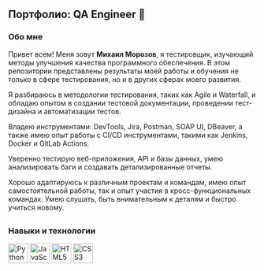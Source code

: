 ## Портфолио: QA Engineer 👋


### Обо мне
Привет всем! Меня зовут **Михаил Морозов**, я тестировщик, изучающий методы улучшения качества программного обеспечения. В этом репозитории представлены результаты моей работы и обучения не только в сфере тестирования, но и в других сферах моего развития.

Я разбираюсь в методологии тестирования, таких как Agile и Waterfall, и обладаю опытом в создании тестовой документации, проведении тест-дизайна и автоматизации тестов.

Владею инструментами: DevTools, Jira, Postman, SOAP UI, DBeaver, а также имею опыт работы с CI/CD инструментами, такими как Jenkins, Docker и GitLab Actions.

Уверенно тестирую веб-приложения, API и базы данных, умею анализировать баги и создавать детализированные отчеты.

Хорошо адаптируюсь к различным проектам и командам, имею опыт самостоятельной работы, так и опыт участия в кросс-функциональных командах. Умею слушать, быть внимательным к деталям и быстро учиться новому.

## 

### Навыки и технологии

<p align="left">
    <img src="https://cdn.jsdelivr.net/gh/devicons/devicon/icons/python/python-original.svg" alt="Python" width="40" height="40"/>
    <img src="https://cdn.jsdelivr.net/gh/devicons/devicon/icons/javascript/javascript-original.svg" alt="JavaScript" width="40" height="40"/>
    <img src="https://cdn.jsdelivr.net/gh/devicons/devicon/icons/html5/html5-original.svg" alt="HTML5" width="40" height="40"/>
    <img src="https://cdn.jsdelivr.net/gh/devicons/devicon/icons/css3/css3-original.svg" alt="CSS3" width="40" height="40"/>
</p>


<!--
**mihaSpb/mihaSpb** is a ✨ _special_ ✨ repository because its `README.md` (this file) appears on your GitHub profile.

Here are some ideas to get you started:

- 🔭 I’m currently working on ...
- 🌱 I’m currently learning ...
- 👯 I’m looking to collaborate on ...
- 🤔 I’m looking for help with ...
- 💬 Ask me about ...
- 📫 How to reach me: ...
- 😄 Pronouns: ...
- ⚡ Fun fact: ...
-->
